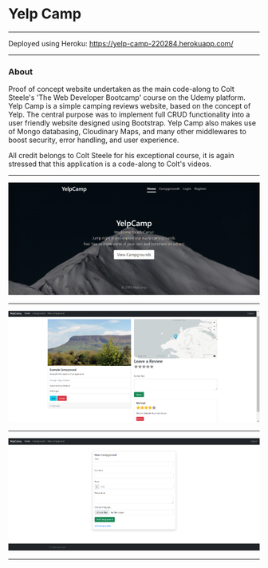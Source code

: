 # Yelp Camp

---

Deployed using Heroku: https://yelp-camp-220284.herokuapp.com/

---

### About
Proof of concept website undertaken as the main code-along to Colt Steele's 'The Web Developer Bootcamp' course on the Udemy platform. 
Yelp Camp is a simple camping reviews website, based on the concept of Yelp. The central purpose was to implement full CRUD functionality into a user friendly website designed using Bootstrap. Yelp Camp also makes use of Mongo databasing, Cloudinary Maps, and many other middlewares to boost security, error handling, and user experience. 

All credit belongs to Colt Steele for his exceptional course, it is again stressed that this application is a code-along to Colt's videos. 

--- 

![alt text](readMeImgs/yelpCampHome.png)

---

![alt text](readMeImgs/yelpCampShow.png)

---

![alt text](readMeImgs/yelpCampNew.png)

---
